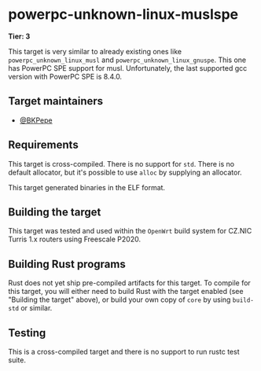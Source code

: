 # powerpc-unknown-linux-muslspe

**Tier: 3**

This target is very similar to already existing ones like `powerpc_unknown_linux_musl` and `powerpc_unknown_linux_gnuspe`.
This one has PowerPC SPE support for musl. Unfortunately, the last supported gcc version with PowerPC SPE is 8.4.0.

## Target maintainers

- [@BKPepe](https://github.com/BKPepe)

## Requirements

This target is cross-compiled. There is no support for `std`. There is no
default allocator, but it's possible to use `alloc` by supplying an allocator.

This target generated binaries in the ELF format.

## Building the target

This target was tested and used within the `OpenWrt` build system for CZ.NIC Turris 1.x routers using Freescale P2020.

## Building Rust programs

Rust does not yet ship pre-compiled artifacts for this target. To compile for
this target, you will either need to build Rust with the target enabled (see
"Building the target" above), or build your own copy of `core` by using
`build-std` or similar.

## Testing

This is a cross-compiled target and there is no support to run rustc test suite.
